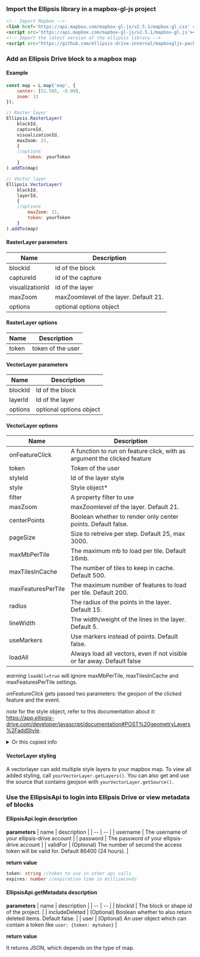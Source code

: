### Import the Ellipsis library in a mapbox-gl-js project

```html
<!-- Import Mapbox -->
<link href='https://api.mapbox.com/mapbox-gl-js/v2.5.1/mapbox-gl.css' rel='stylesheet' />
<script src='https://api.mapbox.com/mapbox-gl-js/v2.5.1/mapbox-gl.js'></script>
<!-- Import the latest version of the ellipsis library -->
<script src="https://github.com/ellipsis-drive-internal/mapboxgljs-package/releases/download/1.0.1/Ellipsis-Mapboxgljs-1.0.1.js"></script>
```

### Add an Ellipsis Drive block to a mapbox map
#### Example
```js
const map = L.map('map', {
    center: [51.505, -0.09],
    zoom: 13
});

// Raster layer
Ellipsis.RasterLayer(
    blockId,
    captureId,
    visualizationId, 
    maxZoom: 21,
    { 
	//options
        token: yourToken
    }
).addTo(map)

// Vector layer
Ellipsis.VectorLayer(
    blockId,
    layerId, 
    { 
	//options
        maxZoom: 21,
        token: yourToken
    }
).addTo(map)
```
#### RasterLayer parameters

| Name        | Description |
| ----------- | -----------|
| blockId        | id of the block|
| captureId     | id of the capture |
| visualizationId     | id of the layer |
| maxZoom        | maxZoomlevel of the layer. Default 21.|
| options | optional options object|

#### RasterLayer options
| Name | Description |
| -- | -- |
| token        | token of the user |

#### VectorLayer parameters

| Name        | Description | 
| ----------- | ----------- |
| blockId        | Id of the block |
| layerId     | Id of the layer |
| options | optional options object |

#### VectorLayer options

| Name        | Description | 
| ----------- | ----------- |
| onFeatureClick        | A function to run on feature click, with as argument the clicked feature |
| token        | Token of the user |
| styleId        | Id of the layer style|
| style | Style object* |
| filter        | A property filter to use|
| maxZoom        | maxZoomlevel of the layer. Default 21. |
| centerPoints        | Boolean whether to render only center points. Default false. |
| pageSize | Size to retreive per step. Default 25, max 3000. |
| maxMbPerTile        | The maximum mb to load per tile. Default 16mb. |
| maxTilesInCache        | The number of tiles to keep in cache. Default 500. |
| maxFeaturesPerTile        | The maximum number of features to load per tile. Default 200. |
| radius | The radius of the points in the layer. Default 15. |
| lineWidth | The width/weight of the lines in the layer. Default 5. |
| useMarkers | Use markers instead of points. Default false. |
| loadAll | Always load all vectors, even if not visible or far away. Default false |

*warning* `loadAll=true` will ignore maxMbPerTile, maxTilesInCache and maxFeaturesPerTile settings.

*onFeatureClick* gets passed two parameters: the geojson of the clicked feature and the event.

*note* for the style object, refer to this documentation about it: https://app.ellipsis-drive.com/developer/javascript/documentation#POST%20geometryLayers%2FaddStyle.
<details>
<summary>Or this copied info</summary>
○ 'rules': Parameters contains the property 'rules' being an array of objects with required properties 'property', 'value' and 'color' and optional properties 'operator' and 'alpha'. 'property' should be the name of the property to style by and should be of type string, 'value' should be the cutoff point of the style and must be the same type as the property, 'color' is the color of the style and must be a rgb hex code, 'operator'determines whether the styling should occur at, under or over the cutoff point and must be one of '=', '<', '>', '<=', '>=' or '!=' with default '=' and 'alpha' should be the transparency of the color on a 0 to 1 scale with default 0.5.

○ 'rangeToColor': Parameters contains the required property 'rangeToColor' and optional property 'periodic', where 'rangeToColor' should be an array of objects with required properties 'property', 'fromValue', 'toValue' and 'color' and optional property 'alpha', where 'property' should be the name of the property to style by and should be of type string, 'fromValue' and 'toValue' should be the minimum and maximum value of the range respectively, 'color' is the color to use if the property falls inclusively between the fromValue and toValue and should be a rgb hex code color and 'alpha' should be the transparency of the color on a 0 to 1 scale with default 0.5. 'periodic' should be a positive float used when the remainder from dividing the value of the property by the periodic should be used to evaluate the ranges instead.

○ 'transitionPoints': Parameters contains the required properties 'property' and 'transitionPoints' and optional property 'periodic', where 'property' should be the name of the property to style by and should be of type string, 'transitionPoints' should be an array of objects with required properties 'value' and 'color' and optional property 'alpha', where 'value' should be the value at which the next transition starts, 'color' is the color to use if the property falls in the interval before or after the transition point and should be a rgb hex code color and 'alpha' should be the transparency of the color on a 0 to 1 scale with 0.5 as default. 'periodic' should be a positive float used when the remainder from dividing the value of the property by the periodic should be used to evaluate the ranges instead.

○ 'random': Parameters contains the required property 'property' and optional property 'alpha', where 'property' should be the name of the property by which to randomly assign colors and should be of type string and 'alpha' should be the transparency of the color on a 0 to 1 scale with default 0.5.
</details>

#### VectorLayer styling

A vectorlayer can add multiple style layers to your mapbox map. To view all added styling, call `yourVectorLayer.getLayers()`. You can also get and use the source that contains geojson with `yourVectorLayer.getSource()`.

### Use the EllipsisApi to login into Ellipsis Drive or view metadata of blocks

#### EllipsisApi.login description
**parameters**
| name | description | 
| -- | -- |
| username | The username of your ellipsis-drive account |
| password | The password of your ellipsis-drive account |
| validFor | (Optional) The number of second the access token will be valid for. Default 86400 (24 hours). |

**return value**
```ts
token: string //token to use in other api calls
expires: number //expiration time in milliseconds
```

#### EllipsisApi.getMetadata description
**parameters**
| name | description | 
| -- | -- |
| blockId | The block or shape id of the project. |
| includeDeleted | (Optional) Boolean whether to also return deleted items. Default false. |
| user | (Optional) An user object which can contain a token like `user: {token: mytoken}` | 

**return value**

It returns JSON, which depends on the type of map.


